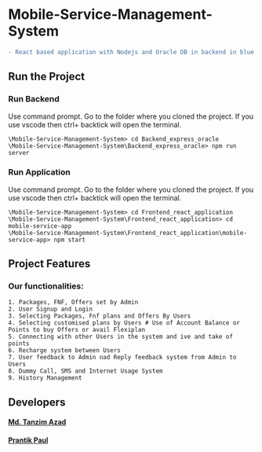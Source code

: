 # Mobile-Service-Management-System

```diff
- React based application with Nodejs and Oracle DB in backend in blue
```

## **Run the Project**

### **Run Backend**

Use command prompt. Go to the folder where you cloned the project.
If you use vscode then ctrl+ backtick will open the terminal.

```
\Mobile-Service-Management-System> cd Backend_express_oracle
\Mobile-Service-Management-System\Backend_express_oracle> npm run server

```

### **Run Application**

Use command prompt. Go to the folder where you cloned the project.
If you use vscode then ctrl+ backtick will open the terminal.

```
\Mobile-Service-Management-System> cd Frontend_react_application
\Mobile-Service-Management-System\Frontend_react_application> cd mobile-service-app
\Mobile-Service-Management-System\Frontend_react_application\mobile-service-app> npm start

```

## **Project Features**

### Our functionalities:

```
1. Packages, FNF, Offers set by Admin
2. User Signup and Login
3. Selecting Packages, Fnf plans and Offers By Users
4. Selecting customised plans by Users # Use of Account Balance or Points to buy Offers or avail Flexiplan
5. Connecting with other Users in the system and ive and take of points
6. Recharge system between Users
7. User feedback to Admin nad Reply feedback system from Admin to Users
8. Dummy Call, SMS and Internet Usage System
9. History Management

```

## **Developers**
#### [Md. Tanzim Azad](https://github.com/TanzimAzadNishan)
#### [Prantik Paul](https://github.com/prantik-paul-99)

